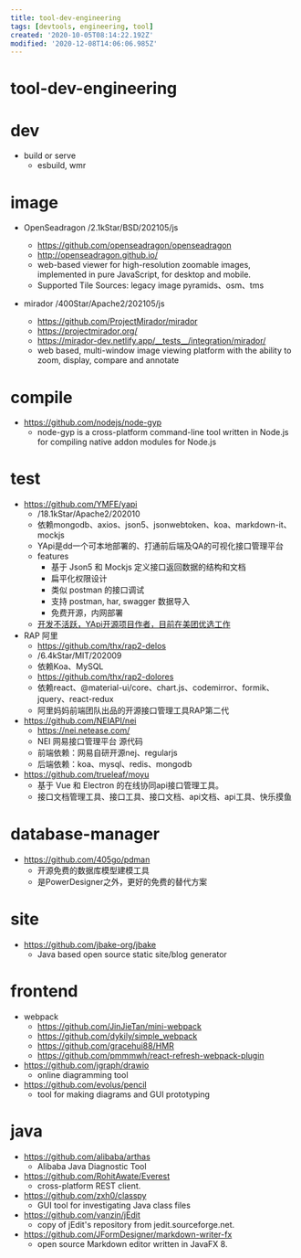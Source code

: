 ```yaml
---
title: tool-dev-engineering
tags: [devtools, engineering, tool]
created: '2020-10-05T08:14:22.192Z'
modified: '2020-12-08T14:06:06.985Z'
---
```


# tool-dev-engineering

# dev

- build or serve
  - esbuild, wmr
# image
- OpenSeadragon /2.1kStar/BSD/202105/js
  - https://github.com/openseadragon/openseadragon
  - http://openseadragon.github.io/
  - web-based viewer for high-resolution zoomable images, implemented in pure JavaScript, for desktop and mobile.
  - Supported Tile Sources: legacy image pyramids、osm、tms

- mirador /400Star/Apache2/202105/js
  - https://github.com/ProjectMirador/mirador
  - https://projectmirador.org/
  - https://mirador-dev.netlify.app/__tests__/integration/mirador/
  - web based, multi-window image viewing platform with the ability to zoom, display, compare and annotate
# compile
- https://github.com/nodejs/node-gyp
  - node-gyp is a cross-platform command-line tool written in Node.js for compiling native addon modules for Node.js
# test
- https://github.com/YMFE/yapi
  - /18.1kStar/Apache2/202010
  - 依赖mongodb、axios、json5、jsonwebtoken、koa、markdown-it、mockjs
  - YApi是dd一个可本地部署的、打通前后端及QA的可视化接口管理平台
  - features
    - 基于 Json5 和 Mockjs 定义接口返回数据的结构和文档
    - 扁平化权限设计
    - 类似 postman 的接口调试
    - 支持 postman, har, swagger 数据导入
    - 免费开源，内网部署
  - [开发不活跃，YApi开源项目作者，目前在美团优选工作](https://github.com/YMFE/yapi/issues/1173)
- RAP 阿里
  - https://github.com/thx/rap2-delos
  - /6.4kStar/MIT/202009
  - 依赖Koa、MySQL
  - https://github.com/thx/rap2-dolores
  - 依赖react、@material-ui/core、chart.js、codemirror、formik、jquery、react-redux
  - 阿里妈妈前端团队出品的开源接口管理工具RAP第二代
- https://github.com/NEIAPI/nei
  - https://nei.netease.com/
  - NEI 网易接口管理平台 源代码
  - 前端依赖：网易自研开源nej、regularjs
  - 后端依赖：koa、mysql、redis、mongodb
- https://github.com/trueleaf/moyu
  - 基于 Vue 和 Electron 的在线协同api接口管理工具。
  - 接口文档管理工具、接口工具、接口文档、api文档、api工具、快乐摸鱼
# database-manager
- https://github.com/405go/pdman
  - 开源免费的数据库模型建模工具
  - 是PowerDesigner之外，更好的免费的替代方案
# site
- https://github.com/jbake-org/jbake
  - Java based open source static site/blog generator
# frontend
- webpack
  - https://github.com/JinJieTan/mini-webpack
  - https://github.com/dykily/simple_webpack
  - https://github.com/gracehui88/HMR
  - https://github.com/pmmmwh/react-refresh-webpack-plugin
- https://github.com/jgraph/drawio
  - online diagramming tool
- https://github.com/evolus/pencil
  - tool for making diagrams and GUI prototyping
# java
- https://github.com/alibaba/arthas
  - Alibaba Java Diagnostic Tool
- https://github.com/RohitAwate/Everest
  - cross-platform REST client.
- https://github.com/zxh0/classpy
  - GUI tool for investigating Java class files
- https://github.com/vanzin/jEdit
  - copy of jEdit's repository from jedit.sourceforge.net.
- https://github.com/JFormDesigner/markdown-writer-fx
  - open source Markdown editor written in JavaFX 8.
